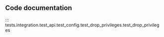 ## Code documentation

::: tests.integration.test_api.test_config.test_drop_privileges.test_drop_privileges